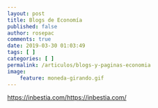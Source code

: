 ```yaml
---
layout: post
title: Blogs de Economía
published: false
author: rosepac
comments: true
date: 2019-03-30 01:03:49
tags: [ ]
categories: [ ]
permalink: /articulos/blogs-y-paginas-economia
image:
    feature: moneda-girando.gif
---
```

https://inbestia.com/https://inbestia.com/